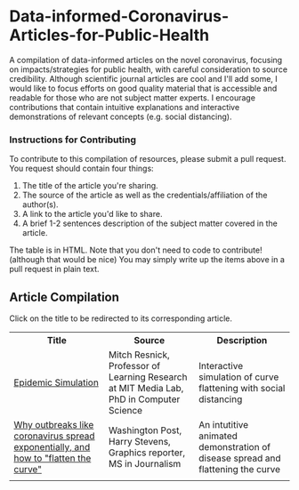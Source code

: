 # Data-informed-Coronavirus-Articles-for-Public-Health
A compilation of data-informed articles on the novel coronavirus, focusing on impacts/strategies for public health, with careful consideration to source credibility. Although scientific journal articles are cool and I'll add some, I would like to focus efforts on good quality material that is accessible and readable for those who are not subject matter experts. I encourage contributions that contain intuitive explanations and interactive demonstrations of relevant concepts (e.g. social distancing).

### Instructions for Contributing
  To contribute to this compilation of resources, please submit a pull request. 
  You request should contain four things:
  1) The title of the article you're sharing.
  2) The source of the article as well as the credentials/affiliation of the author(s).
  3) A link to the article you'd like to share.
  4) A brief 1-2 sentences description of the subject matter covered in the article.
  
  The table is in HTML. Note that you don't need to code to contribute! (although that would be nice)
  You may simply write up the items above in a pull request in plain text.
  
## Article Compilation

Click on the title to be redirected to its corresponding article.

<table class="tg">
  <tr>
    <th class="tg-yw4l"><b>Title</b></th>
    <th class="tg-yw4l"><b>Source</b></th>
    <th class="tg-yw4l"><b>Description</b></th>
  </tr>
  <tr>
    <td class="tg-yw4l">
      <a href="https://scratch.mit.edu/projects/376656449/?fbclid=IwAR3XUF_iUswPuIydgZB9AUVfLElFHxgPIxsDwQOmD3vjI3FoMBXjuPupYDE<">
        <div style="height:100%;width:100%">
          Epidemic Simulation
        </div>
      </a>
    </td>
    <td class="tg-yw4l">Mitch Resnick, Professor of Learning Research at MIT Media Lab, PhD in Computer Science</td>
    <td class="tg-yw4l">Interactive simulation of curve flattening with social distancing</td>
  </tr>
  <tr>
    <td class="tg-yw4l">
      <a href="https://www.washingtonpost.com/graphics/2020/world/corona-simulator/?fbclid=IwAR1TUSfRZlzZzDTImeptdU7LKcSNPsz3_rVfBjuYWbxiRneDdO1oOhsKj7Q">
        <div style="height:100%;width:100%">
          Why outbreaks like coronavirus spread exponentially, and how to "flatten the curve"
        </div>
      </a>
    </td>
    <td class="tg-yw4l">Washington Post, Harry Stevens, Graphics reporter, MS in Journalism</td>
    <td class="tg-yw4l">An intutitive animated demonstration of disease spread and flattening the curve</td>
    </td>
  </tr>
  <tr>
    <td class="tg-yw4l">   </td>
    <td class="tg-yw4l">   </td>
    <td class="tg-yw4l">   </td>
  </tr>
</table>

